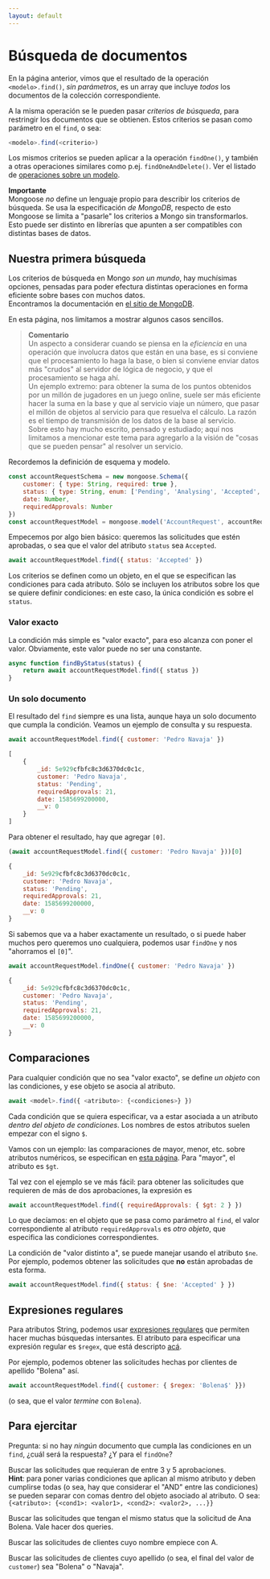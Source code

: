 ```yaml
---
layout: default
---
```


# Búsqueda de documentos
En la página anterior, vimos que el resultado de la operación `<modelo>.find()`, _sin parámetros_, es un array que incluye _todos_ los documentos de la colección correspondiente.

A la misma operación se le pueden pasar _criterios de búsqueda_, para restringir los documentos que se obtienen. Estos criterios se pasan como parámetro en el `find`, o sea:
``` javascript
<modelo>.find(<criterio>) 
```
Los mismos criterios se pueden aplicar a la operación `findOne()`, y también a otras operaciones similares como p.ej. `findOneAndDelete()`. Ver el listado de [operaciones sobre un modelo](https://mongoosejs.com/docs/api/model.html).

**Importante**  
Mongoose _no_ define un lenguaje propio para describir los criterios de búsqueda. Se usa la especificación _de MongoDB_, respecto de esto Mongoose se limita a "pasarle" los criterios a Mongo sin transformarlos.  
Esto puede ser distinto en librerías que apunten a ser compatibles con distintas bases de datos.


## Nuestra primera búsqueda
Los criterios de búsqueda en Mongo _son un mundo_, hay muchísimas opciones, pensadas para poder efectura distintas operaciones en forma eficiente sobre bases con muchos datos.  
Encontramos la documentación en [el sitio de MongoDB](https://docs.mongodb.com/manual/reference/operator/query/).

En esta página, nos limitamos a mostrar algunos casos sencillos.

> **Comentario**  
> Un aspecto a considerar cuando se piensa en la _eficiencia_ en una operación que involucra datos que están en una base, es si conviene que el procesamiento lo haga la base, o bien si conviene enviar datos más "crudos" al servidor de lógica de negocio, y que el procesamiento se haga ahí.  
> Un ejemplo extremo: para obtener la suma de los puntos obtenidos por un millón de jugadores en un juego online, suele ser más eficiente hacer la suma en la base y que al servicio viaje un número, que pasar el millón de objetos al servicio para que resuelva el cálculo. La razón es el tiempo de transmisión de los datos de la base al servicio.   
> Sobre esto hay mucho escrito, pensado y estudiado; aquí nos limitamos a mencionar este tema para agregarlo a la visión de "cosas que se pueden pensar" al resolver un servicio.

Recordemos la definición de esquema y modelo.
``` javascript
const accountRequestSchema = new mongoose.Schema({
    customer: { type: String, required: true },
    status: { type: String, enum: ['Pending', 'Analysing', 'Accepted', 'Rejected'] },
    date: Number,
    requiredApprovals: Number
})
const accountRequestModel = mongoose.model('AccountRequest', accountRequestSchema);
```

Empecemos por algo bien básico: queremos las solicitudes que estén aprobadas, o sea que el valor del atributo `status` sea `Accepted`. 
``` javascript
await accountRequestModel.find({ status: 'Accepted' })
``` 
Los criterios se definen como un objeto, en el que se especifican las condiciones para cada atributo. Sólo se incluyen los atributos sobre los que se quiere definir condiciones: en este caso, la única condición es sobre el `status`.

### Valor exacto
La condición más simple es "valor exacto", para eso alcanza con poner el valor.
Obviamente, este valor puede no ser una constante.
``` javascript
async function findByStatus(status) {
    return await accountRequestModel.find({ status })
}
``` 

### Un solo documento
El resultado del `find` siempre es una lista, aunque haya un solo documento que cumpla la condición. Veamos un ejemplo de consulta y su respuesta.
``` javascript
await accountRequestModel.find({ customer: 'Pedro Navaja' })

[
    {
        _id: 5e929cfbfc8c3d6370dc0c1c,
        customer: 'Pedro Navaja',
        status: 'Pending',
        requiredApprovals: 21,
        date: 1585699200000,
        __v: 0
    }
]
``` 

Para obtener el resultado, hay que agregar `[0]`.
``` javascript
(await accountRequestModel.find({ customer: 'Pedro Navaja' }))[0]

{
    _id: 5e929cfbfc8c3d6370dc0c1c,
    customer: 'Pedro Navaja',
    status: 'Pending',
    requiredApprovals: 21,
    date: 1585699200000,
    __v: 0
}
``` 

Si sabemos que va a haber exactamente un resultado, o si puede haber muchos pero queremos uno cualquiera, podemos usar `findOne` y nos "ahorramos el `[0]`".
``` javascript
await accountRequestModel.findOne({ customer: 'Pedro Navaja' })

{
    _id: 5e929cfbfc8c3d6370dc0c1c,
    customer: 'Pedro Navaja',
    status: 'Pending',
    requiredApprovals: 21,
    date: 1585699200000,
    __v: 0
}
``` 

## Comparaciones
Para cualquier condición que no sea "valor exacto", se define _un objeto_ con las condiciones, y ese objeto se asocia al atributo.  

``` javascript
await <model>.find({ <atributo>: {<condiciones>} })
``` 

Cada condición que se quiera especificar, va a estar asociada a un atributo _dentro del objeto de condiciones_. Los nombres de estos atributos suelen empezar con el signo `$`.

Vamos con un ejemplo: las comparaciones de mayor, menor, etc. sobre atributos numéricos, se especifican en [esta página](https://docs.mongodb.com/manual/reference/operator/query-comparison/). Para "mayor", el atributo es `$gt`.

Tal vez con el ejemplo se ve más fácil: para obtener las solicitudes que requieren de más de dos aprobaciones, la expresión es
``` javascript
await accountRequestModel.find({ requiredApprovals: { $gt: 2 } })
``` 
Lo que decíamos: en el objeto que se pasa como parámetro al `find`, el valor correspondiente al atributo `requiredApprovals` es _otro objeto_, que especifica las condiciones correspondientes.

La condición de "valor distinto a", se puede manejar usando el atributo `$ne`. Por ejemplo, podemos obtener las solicitudes que **no** están aprobadas de esta forma.
``` javascript
await accountRequestModel.find({ status: { $ne: 'Accepted' } })
``` 

## Expresiones regulares
Para atributos String, podemos usar [expresiones regulares](https://devopedia.org/images/article/173/6028.1557317770.jpg) que permiten hacer muchas búsquedas intersantes. El atributo para especificar una expresión regular es `$regex`, que está descripto [acá](https://docs.mongodb.com/manual/reference/operator/query/regex/index.html).

Por ejemplo, podemos obtener las solicitudes hechas por clientes de apellido "Bolena" así.
``` javascript
await accountRequestModel.find({ customer: { $regex: 'Bolena$' }})
``` 
(o sea, que el valor _termine_ con `Bolena`).



## Para ejercitar
Pregunta: si no hay _ningún_ documento que cumpla las condiciones en un `find`, ¿cuál será la respuesta? ¿Y para el `findOne`?

Buscar las solicitudes que requieran de entre 3 y 5 aprobaciones.  
**Hint**: para poner varias condiciones que aplican al mismo atributo y deben cumplirse todas (o sea, hay que considerar el "AND" entre las condiciones) se pueden separar con comas dentro del objeto asociado al atributo. O sea:  
`{<atributo>: {<cond1>: <valor1>, <cond2>: <valor2>, ...}}`

Buscar las solicitudes que tengan el mismo status que la solicitud de Ana Bolena.
Vale hacer dos queries.

Buscar las solicitudes de clientes cuyo nombre empiece con A.

Buscar las solicitudes de clientes cuyo apellido (o sea, el final del valor de `customer`) sea "Bolena" o "Navaja".
